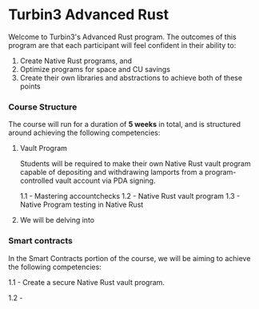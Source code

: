 # Turbin3 Advanced Rust

Welcome to Turbin3's Advanced Rust program. The outcomes of this program are that each participant will feel confident in their ability to:

1. Create Native Rust programs, and
2. Optimize programs for space and CU savings
3. Create their own libraries and abstractions to achieve both of these points

### Course Structure

The course will run for a duration of **5 weeks** in total, and is structured around achieving the following competencies:

1. Vault Program

   Students will be required to make their own Native Rust vault program capable of depositing and withdrawing lamports from a program-controlled vault account via PDA signing.

   1.1 - Mastering accountchecks
   1.2 - Native Rust vault program
   1.3 - Native  Program testing in Native Rust

2. We will be delving into

### Smart contracts

In the Smart Contracts portion of the course, we will be aiming to achieve the following competencies:

1.1 - Create a secure Native Rust vault program.

1.2 -